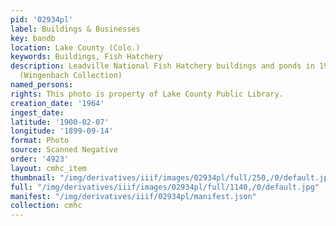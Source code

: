 ```yaml
---
pid: '02934pl'
label: Buildings & Businesses
key: bandb
location: Lake County (Colo.)
keywords: Buildings, Fish Hatchery
description: Leadville National Fish Hatchery buildings and ponds in 1964; 2846 CO-300
  (Wingenbach Collection)
named_persons: 
rights: This photo is property of Lake County Public Library.
creation_date: '1964'
ingest_date: 
latitude: '1900-02-07'
longitude: '1899-09-14'
format: Photo
source: Scanned Negative
order: '4923'
layout: cmhc_item
thumbnail: "/img/derivatives/iiif/images/02934pl/full/250,/0/default.jpg"
full: "/img/derivatives/iiif/images/02934pl/full/1140,/0/default.jpg"
manifest: "/img/derivatives/iiif/02934pl/manifest.json"
collection: cmhc
---
```

